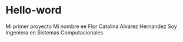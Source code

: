 # Hello-word
Mi primer proyecto
Mi nombre ee Flor Catalina Alvarez Hernandez
Soy Ingeniera en Sistemas Computacionales
